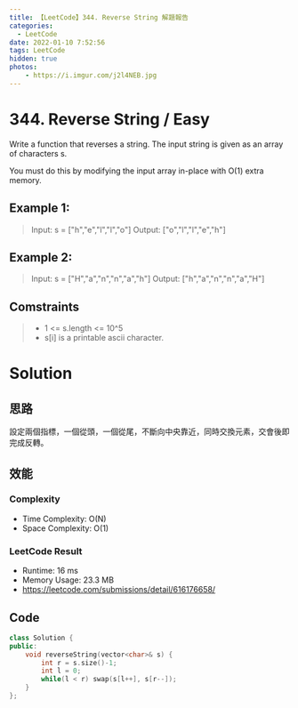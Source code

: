 ```yaml
---
title: 【LeetCode】344. Reverse String 解題報告
categories:
  - LeetCode
date: 2022-01-10 7:52:56
tags: LeetCode
hidden: true
photos:
    - https://i.imgur.com/j2l4NEB.jpg
---
```

 
# 344. Reverse String / Easy

Write a function that reverses a string. The input string is given as an array of characters s.

You must do this by modifying the input array in-place with O(1) extra memory.

<!-- more --> 

## Example 1:
> Input: s = ["h","e","l","l","o"]
> Output: ["o","l","l","e","h"]

## Example 2:
> Input: s = ["H","a","n","n","a","h"]
> Output: ["h","a","n","n","a","H"]


## Comstraints
> - 1 <= s.length <= 10^5
> - s[i] is a printable ascii character.

# Solution
## 思路

設定兩個指標，一個從頭，一個從尾，不斷向中央靠近，同時交換元素，交會後即完成反轉。

## 效能

### Complexity 
- Time Complexity: O(N)
- Space Complexity: O(1)

### LeetCode Result

- Runtime: 16 ms
- Memory Usage: 23.3 MB 
- https://leetcode.com/submissions/detail/616176658/

## Code
```cpp
class Solution {
public:
    void reverseString(vector<char>& s) {
        int r = s.size()-1;
        int l = 0;
        while(l < r) swap(s[l++], s[r--]);
    }
};
```